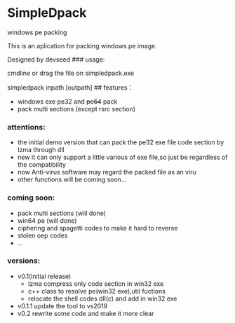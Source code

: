 # SimpleDpack
<p>windows pe packing 
<p>This is an aplication for packing windows pe image.
<p>Designed by devseed
### usage:
<p>cmdline or drag the file on simpledpack.exe
<p>simpledpack inpath [outpath]
## features：

* windows exe pe32 and ~~pe64~~ pack
* pack multi sections (except rsrc section)

### attentions:

* the initial demo version that can pack the pe32 exe file code section by lzma through dll
* new it can only support a little various of exe file,so just be regardless of the compatibility
* now Anti-virus software may regard the packed file as an viru
* other functions will be coming soon...

### coming soon:
* pack multi sections (will done)
* win64 pe (will done)
* ciphering and spagetti codes to make it hard to reverse
* stolen oep codes
* ...

### versions:
* v0.1(initial release)
  * lzma compress only code section in win32 exe
  * c++ class to resolve pe(win32 exe),util fuctions
  * relocate the shell codes dll(c) and add in win32 exe
* v0.1.1 update the tool to vs2019
* v0.2 rewrite some code and make it more clear
